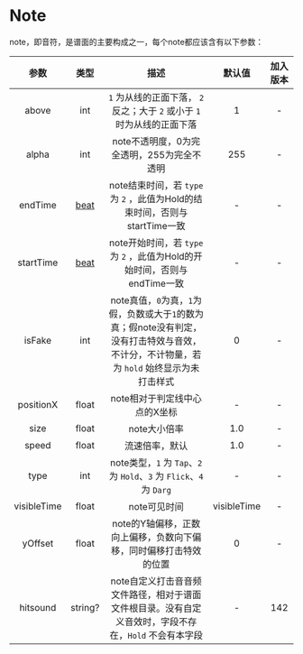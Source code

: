 ﻿# Note
note，即音符，是谱面的主要构成之一，每个note都应该含有以下参数：

|     参数      |        类型         |                                        描述                                         |     默认值     | 加入版本 |
|:-----------:|:-----------------:|:---------------------------------------------------------------------------------:|:-----------:|:----:|
|    above    |        int        |                   `1` 为从线的正面下落， `2` 反之；大于 `2` 或小于 `1` 时为从线的正面下落                   |      1      |  -   |
|    alpha    |        int        |                             note不透明度，0为完全透明，255为完全不透明                             |     255     |  -   |
|   endTime   | [beat](./beat.md) |               note结束时间，若 `type` 为 `2` ，此值为Hold的结束时间，否则与startTime一致                |      -      |  -   |
|  startTime  | [beat](./beat.md) |                note开始时间，若 `type` 为 `2` ，此值为Hold的开始时间，否则与endTime一致                 |      -      |  -   |
|   isFake    |        int        | note真值，`0`为真，`1`为假，负数或大于`1`的数为真；假note没有判定，没有打击特效与音效，不计分，不计物量，若为 `hold` 始终显示为未打击样式 |      0      |  -   |
|  positionX  |       float       |                                 note相对于判定线中心点的X坐标                                 |      -      |  -   |
|    size     |       float       |                                     note大小倍率                                      |     1.0     |  -   |
|    speed    |       float       |                                      流速倍率，默认                                      |     1.0     |  -   |
|    type     |        int        |            note类型，`1` 为 `Tap`、`2` 为 `Hold`、`3` 为 `Flick`、`4` 为 `Darg`             |      -      |  -   |
| visibleTime |       float       |                                     note可见时间                                      | visibleTime |  -   |
|   yOffset   |       float       |                        note的Y轴偏移，正数向上偏移，负数向下偏移，同时偏移打击特效的位置                        |      0      |  -   |
|  hitsound   |      string?      |             note自定义打击音音频文件路径，相对于谱面文件根目录。没有自定义音效时，字段不存在，`Hold` 不会有本字段              |      -      | 142  |